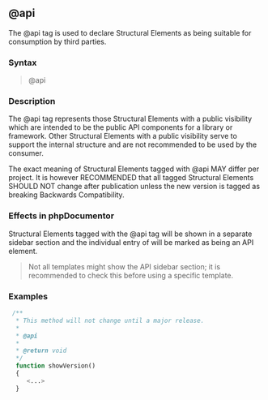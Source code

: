 ## @api

The @api tag is used to declare Structural Elements as being suitable for consumption by third parties.

### Syntax

> @api

### Description

The @api tag represents those Structural Elements with a public visibility which are intended to be the public API components for a library or framework. Other Structural Elements with a public visibility serve to support the internal structure and are not recommended to be used by the consumer.

The exact meaning of Structural Elements tagged with @api MAY differ per project. It is however RECOMMENDED that all tagged Structural Elements SHOULD NOT change after publication unless the new version is tagged as breaking Backwards Compatibility.

### Effects in phpDocumentor

Structural Elements tagged with the @api tag will be shown in a separate sidebar section and the individual entry of will be marked as being an API element.

> Not all templates might show the API sidebar section; it is recommended to check this before using a specific template.

### Examples

```php
 /**
  * This method will not change until a major release.
  *
  * @api
  *
  * @return void
  */
  function showVersion()
  {
     <...>
  }
```